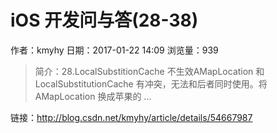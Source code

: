 # iOS 开发问与答(28-38)
作者：kmyhy
日期：2017-01-22 14:09
浏览量：939
> 简介：28.LocalSubstitionCache 不生效AMapLocation 和 LocalSubstitutionCache 有冲突，无法和后者同时使用。将 AMapLocation 换成苹果的 ...

 链接：http://blog.csdn.net/kmyhy/article/details/54667987
